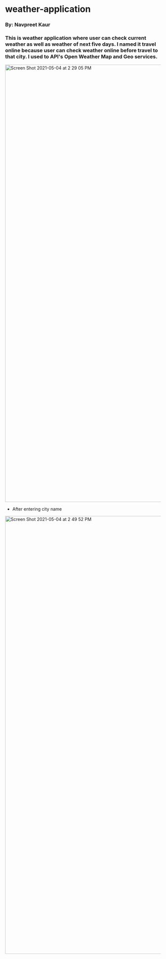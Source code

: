 
# weather-application
### By: Navpreet Kaur
### This is weather application where user can check current weather as well as weather of next five days. I named it travel online because user can check weather online before travel to that city. I used to API's Open Weather Map and Geo services.
<img width="1409" alt="Screen Shot 2021-05-04 at 2 29 05 PM" src="https://user-images.githubusercontent.com/71792075/117054204-dcfe2c80-ace7-11eb-887e-fe08b0c9787c.png">

* After entering city name

<img width="1411" alt="Screen Shot 2021-05-04 at 2 49 52 PM" src="https://user-images.githubusercontent.com/71792075/117054407-10d95200-ace8-11eb-88c2-6fa229c1766f.png">
